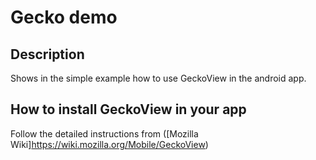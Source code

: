 # Gecko demo

## Description

Shows in the simple example how to use GeckoView in the android app.

## How to install GeckoView in your app

Follow the detailed instructions from ([Mozilla Wiki]https://wiki.mozilla.org/Mobile/GeckoView)